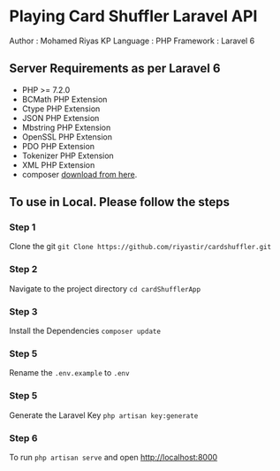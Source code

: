 # Playing Card Shuffler Laravel API

 Author 	: Mohamed Riyas KP
 Language	: PHP
 Framework 	: Laravel 6

## Server Requirements as per Laravel 6

- PHP >= 7.2.0
- BCMath PHP Extension
- Ctype PHP Extension
- JSON PHP Extension
- Mbstring PHP Extension
- OpenSSL PHP Extension
- PDO PHP Extension
- Tokenizer PHP Extension
- XML PHP Extension
- composer [download from here](https://getcomposer.org/).

## To use in Local. Please follow the steps

### Step 1

Clone the git `git Clone https://github.com/riyastir/cardshuffler.git`

### Step 2
Navigate to the project directory `cd cardShufflerApp`

### Step 3
Install the Dependencies  `composer update`

### Step 5
Rename the `.env.example` to `.env`

### Step 5
Generate the Laravel Key `php artisan key:generate`

### Step 6
To run `php artisan serve` and open [http://localhost:8000](http://localhost:8000)